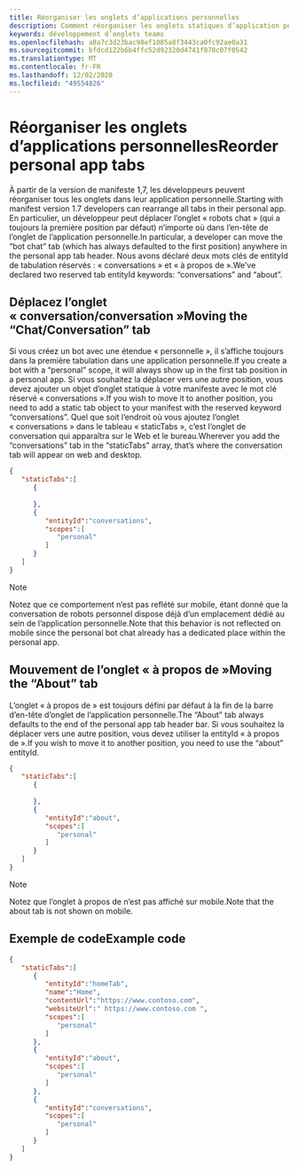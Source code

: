```yaml
---
title: Réorganiser les onglets d’applications personnelles
description: Comment réorganiser les onglets statiques d’application personnelle dans votre application personnelle
keywords: développement d’onglets teams
ms.openlocfilehash: a8a7c3d23bac98ef1085a8f3443ca0fc92ae0a31
ms.sourcegitcommit: bfdcd122b6b4ffc52d92320d4741f870c07f0542
ms.translationtype: MT
ms.contentlocale: fr-FR
ms.lasthandoff: 12/02/2020
ms.locfileid: "49554826"
---
```

# <a name="reorder-personal-app-tabs"></a><span data-ttu-id="8e356-104">Réorganiser les onglets d’applications personnelles</span><span class="sxs-lookup"><span data-stu-id="8e356-104">Reorder personal app tabs</span></span>

<span data-ttu-id="8e356-105">À partir de la version de manifeste 1,7, les développeurs peuvent réorganiser tous les onglets dans leur application personnelle.</span><span class="sxs-lookup"><span data-stu-id="8e356-105">Starting with manifest version 1.7 developers can rearrange all tabs in their personal app.</span></span> <span data-ttu-id="8e356-106">En particulier, un développeur peut déplacer l’onglet « robots chat » (qui a toujours la première position par défaut) n’importe où dans l’en-tête de l’onglet de l’application personnelle.</span><span class="sxs-lookup"><span data-stu-id="8e356-106">In particular, a developer can move the “bot chat” tab (which has always defaulted to the first position) anywhere in the personal app tab header.</span></span> <span data-ttu-id="8e356-107">Nous avons déclaré deux mots clés de entityId de tabulation réservés : « conversations » et « à propos de ».</span><span class="sxs-lookup"><span data-stu-id="8e356-107">We’ve declared two reserved tab entityId keywords: “conversations” and “about”.</span></span>

## <a name="moving-the-chatconversation-tab"></a><span data-ttu-id="8e356-108">Déplacez l’onglet « conversation/conversation »</span><span class="sxs-lookup"><span data-stu-id="8e356-108">Moving the “Chat/Conversation” tab</span></span>

<span data-ttu-id="8e356-109">Si vous créez un bot avec une étendue « personnelle », il s’affiche toujours dans la première tabulation dans une application personnelle.</span><span class="sxs-lookup"><span data-stu-id="8e356-109">If you create a bot with a “personal” scope, it will always show up in the first tab position in a personal app.</span></span> <span data-ttu-id="8e356-110">Si vous souhaitez la déplacer vers une autre position, vous devez ajouter un objet d’onglet statique à votre manifeste avec le mot clé réservé « conversations ».</span><span class="sxs-lookup"><span data-stu-id="8e356-110">If you wish to move it to another position, you need to add a static tab object to your manifest with the reserved keyword “conversations”.</span></span> <span data-ttu-id="8e356-111">Quel que soit l’endroit où vous ajoutez l’onglet « conversations » dans le tableau « staticTabs », c’est l’onglet de conversation qui apparaîtra sur le Web et le bureau.</span><span class="sxs-lookup"><span data-stu-id="8e356-111">Wherever you add the “conversations” tab in the “staticTabs” array, that’s where the conversation tab will appear on web and desktop.</span></span> 

```json
{
   "staticTabs":[
      {
         
      },
      {
         "entityId":"conversations",
         "scopes":[
            "personal"
         ]
      }
   ]
}
```

> [!NOTE]
> <span data-ttu-id="8e356-112">Notez que ce comportement n’est pas reflété sur mobile, étant donné que la conversation de robots personnel dispose déjà d’un emplacement dédié au sein de l’application personnelle.</span><span class="sxs-lookup"><span data-stu-id="8e356-112">Note that this behavior is not reflected on mobile since the personal bot chat already has a dedicated place within the personal app.</span></span>

## <a name="moving-the-about-tab"></a><span data-ttu-id="8e356-113">Mouvement de l’onglet « à propos de »</span><span class="sxs-lookup"><span data-stu-id="8e356-113">Moving the “About” tab</span></span>

<span data-ttu-id="8e356-114">L’onglet « à propos de » est toujours défini par défaut à la fin de la barre d’en-tête d’onglet de l’application personnelle.</span><span class="sxs-lookup"><span data-stu-id="8e356-114">The “About” tab always defaults to the end of the personal app tab header bar.</span></span> <span data-ttu-id="8e356-115">Si vous souhaitez la déplacer vers une autre position, vous devez utiliser la entityId « à propos de ».</span><span class="sxs-lookup"><span data-stu-id="8e356-115">If you wish to move it to another position, you need to use the “about” entityId.</span></span>

```json
{
   "staticTabs":[
      {
         
      },
      {
         "entityId":"about",
         "scopes":[
            "personal"
         ]
      }
   ]
}
```
> [!NOTE]
> <span data-ttu-id="8e356-116">Notez que l’onglet à propos de n’est pas affiché sur mobile.</span><span class="sxs-lookup"><span data-stu-id="8e356-116">Note that the about tab is not shown on mobile.</span></span>

## <a name="example-code"></a><span data-ttu-id="8e356-117">Exemple de code</span><span class="sxs-lookup"><span data-stu-id="8e356-117">Example code</span></span>

```json
{
   "staticTabs":[
      {
         "entityId":"homeTab",
         "name":"Home",
         "contentUrl":"https://www.contoso.com",
         "websiteUrl":" https://www.contoso.com ",
         "scopes":[
            "personal"
         ]
      },
      {
         "entityId":"about",
         "scopes":[
            "personal"
         ]
      },
      {
         "entityId":"conversations",
         "scopes":[
            "personal"
         ]
      }
   ]
}
```
